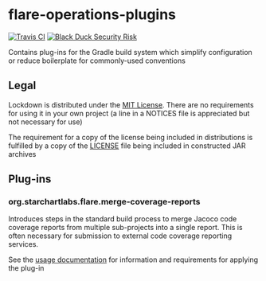 # flare-operations-plugins

[![Travis CI](https://img.shields.io/travis/StarChart-Labs/flare-operations-plugins.svg?branch=master)](https://travis-ci.org/StarChart-Labs/flare-operations-plugins) [![Black Duck Security Risk](https://copilot.blackducksoftware.com/github/groups/StarChart-Labs/locations/flare-operations-plugins/public/results/branches/master/badge-risk.svg)](https://copilot.blackducksoftware.com/github/groups/StarChart-Labs/locations/flare-operations-plugins/public/results/branches/master)

Contains plug-ins for the Gradle build system which simplify configuration or reduce boilerplate for commonly-used conventions

## Legal

Lockdown is distributed under the [MIT License](https://opensource.org/licenses/MIT). There are no requirements for using it in your own project (a line in a NOTICES file is appreciated but not necessary for use)

The requirement for a copy of the license being included in distributions is fulfilled by a copy of the [LICENSE](./LICENSE) file being included in constructed JAR archives

## Plug-ins

### org.starchartlabs.flare.merge-coverage-reports

Introduces steps in the standard build process to merge Jacoco code coverage reports from multiple sub-projects into a single report. This is often necessary for submission to external code coverage reporting services.

See the [usage documentation](./doc/merge-coverage-reports.md) for information and requirements for applying the plug-in
